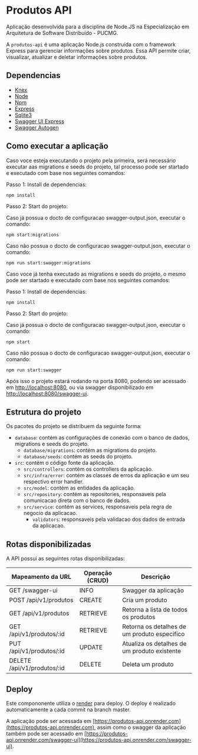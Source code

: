 # Produtos API

Aplicação desenvolvida para a disciplina de Node.JS na Especialização em Arquitetura de Software Distribuído - PUCMG.

A `produtos-api` é uma aplicação Node.js construída com o framework Express para gerenciar informações sobre produtos. Essa API permite criar, visualizar, atualizar e deletar informações sobre produtos.

## Dependencias
* [Knex](https://knexjs.org/guide/)
* [Node](https://nodejs.org/en/docs/)
* [Npm](https://docs.npmjs.com/)
* [Express](https://github.com/expressjs/express)
* [Sqlite3](https://www.npmjs.com/package/sqlite3)
* [Swagger UI Express](https://github.com/scottie1984/swagger-ui-express)
* [Swagger Autogen](https://swagger-autogen.github.io/docs/getting-started/quick-start)

## Como executar a aplicação

Caso voce esteja executando o projeto pela primeira, será necessário executar aas migrations e seeds do projeto, tal processo pode ser startado e executado com base nos seguintes comandos:

Passo 1: Install de dependencias:
```shell
npm install
```
Passo 2: Start do projeto:
    
Caso já possua o docto de configuracao swagger-output.json, executar o comando:

```shell
npm start:migrations
```    
Caso não possua o docto de configuracao swagger-output.json, executar o comando:

```shell
npm run start:swagger:migrations
```

Caso voce já tenha executado as migrations e seeds do projeto, o mesmo pode ser startado e executado com base nos seguintes comandos:

Passo 1: Install de dependencias:
```shell
npm install
```
Passo 2: Start do projeto:
    
Caso já possua o docto de configuracao swagger-output.json, executar o comando:

```shell
npm start
```    
Caso não possua o docto de configuracao swagger-output.json, executar o comando:

```shell
npm run start:swagger
```

Após isso o projeto estará rodando na porta 8080, podendo ser acessado em [http://localhost:8080](http://localhost:8080), ou via swagger disponibilizado em [http://localhost:8080/swagger-ui](http://localhost:8080/swagger-ui).

## Estrutura do projeto

Os pacotes do projeto se distribuem da seguinte forma:

- `database`: contém as configurações de conexão com o banco de dados, migrations e seeds do projeto.
    - `database/migrations`: contém as migrations do projeto.
    - `database/seeds`: contém as seeds do projeto.
- `src`: contém o código fonte da aplicação.
    - `src/controllers`: contém os controllers da aplicação.
    - `src/infra/error`: contém as classes de erros da aplicação e um seu respectivo error handler.
    - `src/model`: contém as entidades da aplicação.
    - `src/repository`: contém as repositories, responsaveis pela comunicacao direta com o banco de dados.
    - `src/service`: contém as services, responsaveis pela regra de negocio da aplicacao.
        - `validators`: responsaveis pela validacao dos dados de entrada da aplicacao.

## Rotas disponibilizadas

A API possui as seguintes rotas disponibilizadas:

| Mapeamento da URL           | Operação (CRUD) | Descrição                                    |
|-----------------------------|-----------------|----------------------------------------------|
| GET /swagger-ui             | INFO            | Swagger da aplicação                         |
| POST /api/v1/produtos       | CREATE          | Cria um produto                              |
| GET /api/v1/produtos        | RETRIEVE        | Retorna a lista de todos os produtos         |
| GET /api/v1/produtos/:id    | RETRIEVE        | Retorna os detalhes de um produto especifico |
| PUT /api/v1/produtos/:id    | UPDATE          | Atualiza os detalhes de um produto existente |
| DELETE /api/v1/produtos/:id | DELETE          | Deleta um produto                            |

## Deploy

Este compononente utiliza o [render](https://render.com/) para deploy. O deploy é realizado automaticamente a cada commit na branch master.

A aplicação pode ser acessada em [https://produtos-api.onrender.com](https://produtos-api.onrender.com), assim como o swagger da aplicação também pode ser acessado em [https://produtos-api.onrender.com/swagger-ui](https://produtos-api.onrender.com/swagger-ui).